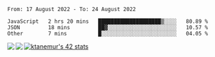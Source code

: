 <!--START_SECTION:waka-->

```text
From: 17 August 2022 - To: 24 August 2022

JavaScript   2 hrs 20 mins   ████████████████████▒░░░░   80.89 %
JSON         18 mins         ██▓░░░░░░░░░░░░░░░░░░░░░░   10.57 %
Other        7 mins          █░░░░░░░░░░░░░░░░░░░░░░░░   04.05 %
```

<!--END_SECTION:waka-->
<a href="https://github.com/anuraghazra/github-readme-stats">
  <img align="left" src="https://github-readme-stats.vercel.app/api?username=Tanesan&count_private=true&show_icons=true" />
<img align="left" src="https://github-readme-stats.vercel.app/api/top-langs/?username=Tanesan" />
</a>

[![ktanemur's 42 stats](https://badge42.vercel.app/api/v2/cl1wslf6s002109l771rng2w8/stats?cursusId=21&coalitionId=62)](https://github.com/JaeSeoKim/badge42)
